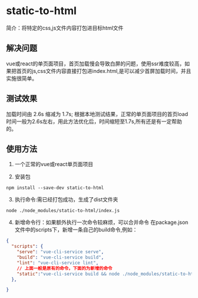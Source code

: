 # static-to-html
简介：将特定的css,js文件内容打包进目标html文件

## 解决问题
vue或react的单页面项目，首页加载慢会导致白屏的问题，使用ssr难度较高，如果把首页的js,css文件内容直接打包进index.html,是可以减少首屏加载时间，并且实施很简单。

## 测试效果
加载时间由 2.6s 缩减为 1.7s;
根据本地测试结果，正常的单页面项目的首页load时间一般为2.6s左右，用此方法优化后，时间缩短至1.7s,所有还是有一定帮助的。

## 使用方法
1. 一个正常的vue或react单页面项目

2. 安装包
```shell
npm install --save-dev static-to-html
```
3. 执行命令:需已经打包成功，生成了dist文件夹

```node
node ./node_modules/static-to-html/index.js

```
4. 新增命令行：如果额外执行一次命令较麻烦，可以合并命令
在package.json文件中的scripts下，新增一条自己的build命令,例如：
```json
{
  "scripts": {
    "serve": "vue-cli-service serve",
    "build": "vue-cli-service build",
    "lint": "vue-cli-service lint",
    // 上面一般是原有的命令，下面的为新增的命令
    "static":"vue-cli-service build && node ./node_modules/static-to-html/index.js"
  },

}

```


